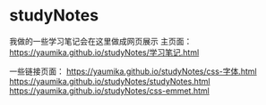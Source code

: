# studyNotes
我做的一些学习笔记会在这里做成网页展示
主页面：
https://yaumika.github.io/studyNotes/学习笔记.html

一些链接页面：
https://yaumika.github.io/studyNotes/css-字体.html
https://yaumika.github.io/studyNotes/studyNotes.html
https://yaumika.github.io/studyNotes/css-emmet.html
